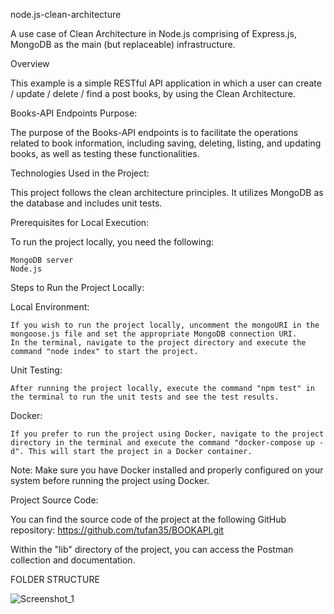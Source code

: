 node.js-clean-architecture

A use case of Clean Architecture in Node.js comprising of Express.js, MongoDB as the main (but replaceable) infrastructure.

Overview

This example is a simple RESTful API application in which a user can create / update / delete / find a post books, by using the Clean Architecture.


Books-API Endpoints Purpose:

The purpose of the Books-API endpoints is to facilitate the operations related to book information, including saving, deleting, listing, and updating books, as well as testing these functionalities.

Technologies Used in the Project:

This project follows the clean architecture principles. It utilizes MongoDB as the database and includes unit tests.

Prerequisites for Local Execution:

To run the project locally, you need the following:

    MongoDB server
    Node.js

Steps to Run the Project Locally:

Local Environment:

    If you wish to run the project locally, uncomment the mongoURI in the mongoose.js file and set the appropriate MongoDB connection URI.
    In the terminal, navigate to the project directory and execute the command "node index" to start the project.

Unit Testing:

    After running the project locally, execute the command "npm test" in the terminal to run the unit tests and see the test results.

Docker:

    If you prefer to run the project using Docker, navigate to the project directory in the terminal and execute the command "docker-compose up -d". This will start the project in a Docker container.

Note: Make sure you have Docker installed and properly configured on your system before running the project using Docker.

Project Source Code:

You can find the source code of the project at the following GitHub repository: https://github.com/tufan35/BOOKAPI.git

Within the "lib" directory of the project, you can access the Postman collection and documentation.


FOLDER STRUCTURE

  ![Screenshot_1](https://github.com/tufan35/BOOKAPI/assets/34610153/d52804cf-60ad-40a9-90f5-a5d7686485a1)

